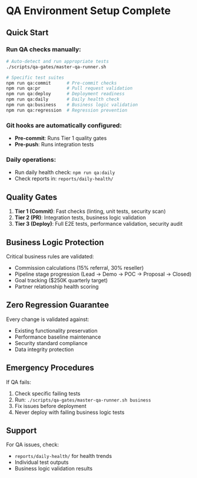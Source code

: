 # QA Environment Setup Complete

## Quick Start

### Run QA checks manually:
```bash
# Auto-detect and run appropriate tests
./scripts/qa-gates/master-qa-runner.sh

# Specific test suites
npm run qa:commit      # Pre-commit checks
npm run qa:pr          # Pull request validation
npm run qa:deploy      # Deployment readiness
npm run qa:daily       # Daily health check
npm run qa:business    # Business logic validation
npm run qa:regression  # Regression prevention
```

### Git hooks are automatically configured:
- **Pre-commit**: Runs Tier 1 quality gates
- **Pre-push**: Runs integration tests

### Daily operations:
- Run daily health check: `npm run qa:daily`
- Check reports in: `reports/daily-health/`

## Quality Gates

1. **Tier 1 (Commit)**: Fast checks (linting, unit tests, security scan)
2. **Tier 2 (PR)**: Integration tests, business logic validation
3. **Tier 3 (Deploy)**: Full E2E tests, performance validation, security audit

## Business Logic Protection

Critical business rules are validated:
- Commission calculations (15% referral, 30% reseller)
- Pipeline stage progression (Lead → Demo → POC → Proposal → Closed)
- Goal tracking ($250K quarterly target)
- Partner relationship health scoring

## Zero Regression Guarantee

Every change is validated against:
- Existing functionality preservation
- Performance baseline maintenance
- Security standard compliance
- Data integrity protection

## Emergency Procedures

If QA fails:
1. Check specific failing tests
2. Run: `./scripts/qa-gates/master-qa-runner.sh business`
3. Fix issues before deployment
4. Never deploy with failing business logic tests

## Support

For QA issues, check:
- `reports/daily-health/` for health trends
- Individual test outputs
- Business logic validation results
